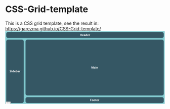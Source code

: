 # CSS-Grid-template
This is a CSS grid template, see the result in: https://garezma.github.io/CSS-Grid-template/
[![My-Porfolio Captura de Pantalla](https://raw.githubusercontent.com/garezma/CSS-Grid-template/main/other/image.png)](https://garezma.github.io/CSS-Grid-template/)
